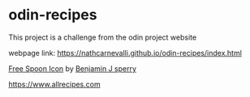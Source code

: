 # odin-recipes

This project is a challenge from the odin project website

webpage link: https://nathcarnevalli.github.io/odin-recipes/index.html

<a href="https://iconscout.com/icons/spoon" target="_blank">Free Spoon Icon</a> by <a href="https://iconscout.com/contributors/benjamin-j-sperry" target="_blank">Benjamin J sperry</a>

https://www.allrecipes.com
